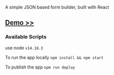 A simple JSON based form builder, built with React

## [Demo >> ](https://narensulegai.github.io/form-builder/)

### Available Scripts

use node `v14.18.3`

To run the app locally `npm install && npm start`

To publish the app `npm run deploy`
